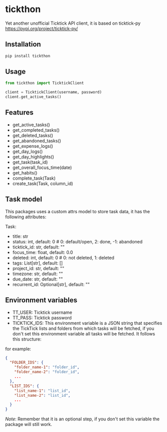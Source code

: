 # tickthon
Yet another unofficial Ticktick API client, it is based on ticktick-py https://pypi.org/project/ticktick-py/

## Installation
```bash
pip install tickthon
```

## Usage

```python
from tickthon import TicktickClient

client = TicktickClient(username, password)
client.get_active_tasks()
```

## Features
- get_active_tasks()
- get_completed_tasks()
- get_deleted_tasks()
- get_abandoned_tasks()
- get_expense_logs()
- get_day_logs()
- get_day_highlights()
- get_task(task_id)
- get_overall_focus_time(date)
- get_habits()
- complete_task(Task)
- create_task(Task, column_id)


## Task model
This packages uses a custom attrs model to store task data, it has the following attributes:

Task:
- title: str 
- status: int, default: 0  # 0: default/open, 2: done, -1: abandoned
- ticktick_id: str, default: ""
- focus_time: float, default: 0.0
- deleted: int, default: 0  # 0: not deleted, 1: deleted
- tags: List[str], default: []
- project_id: str, default: ""
- timezone: str, default: ""
- due_date: str, default: ""
- recurrent_id: Optional[str], default: ""

## Environment variables
- TT_USER: Ticktick username
- TT_PASS: Ticktick password
- TICKTICK_IDS: This environment variable is a JSON string that specifies the TickTick lists and folders from which 
  tasks will be fetched, if you don't set this environment variable all tasks will be fetched. It follows this structure:

for example:
```json
{
  "FOLDER_IDS": {
    "folder_name-1": "folder_id",
    "folder_name-2": "folder_id",
    ...
  },
  "LIST_IDS": {
    "list_name-1": "list_id",
    "list_name-2": "list_id",
    ...
  }
}
```
*Note*: Remember that it is an optional step, if you don't set this variable the package will still work.
